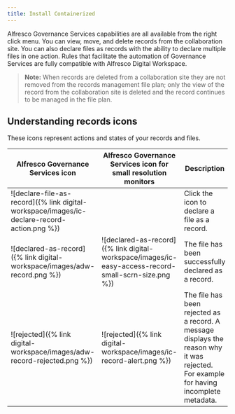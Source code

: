 ```yaml
---
title: Install Containerized
---
```


Alfresco Governance Services capabilities are all available from the right click menu. You can view, move, and delete records from the collaboration site. You can also declare files as records with the ability to declare multiple files in one action. Rules that facilitate the automation of Governance Services are fully compatible with Alfresco Digital Workspace.

> **Note:** When records are deleted from a collaboration site they are not removed from the records management file plan; only the view of the record from the collaboration site is deleted and the record continues to be managed in the file plan.

## Understanding records icons

These icons represent actions and states of your records and files.

|Alfresco Governance Services icon|Alfresco Governance Services icon for small resolution monitors|Description|
|---------------------------------|---------------------------------------------------------------|-----------|
|![declare-file-as-record]({% link digital-workspace/images/ic-declare-record-action.png %})||Click the icon to declare a file as a record.|
|![declared-as-record]({% link digital-workspace/images/adw-record.png %})|![declared-as-record]({% link digital-workspace/images/ic-easy-access-record-small-scrn-size.png %})|The file has been successfully declared as a record.|
|![rejected]({% link digital-workspace/images/adw-record-rejected.png %})|![rejected]({% link digital-workspace/images/ic-record-alert.png %})|The file has been rejected as a record. A message displays the reason why it was rejected. For example for having incomplete metadata.|
